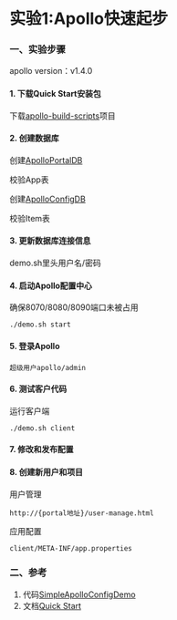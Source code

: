 实验1:Apollo快速起步
======

### 一、实验步骤

apollo version：v1.4.0

#### 1. 下载Quick Start安装包

下载[apollo-build-scripts](https://github.com/nobodyiam/apollo-build-scripts)项目

#### 2. 创建数据库

创建[ApolloPortalDB](https://github.com/nobodyiam/apollo-build-scripts/blob/master/sql/apolloportaldb.sql)

校验App表

创建[ApolloConfigDB](https://github.com/nobodyiam/apollo-build-scripts/blob/master/sql/apolloconfigdb.sql)

校验Item表

#### 3. 更新数据库连接信息

demo.sh里头用户名/密码

#### 4. 启动Apollo配置中心
确保8070/8080/8090端口未被占用
```
./demo.sh start
```

#### 5. 登录Apollo

```
超级用户apollo/admin
```

#### 6. 测试客户代码
运行客户端
```
./demo.sh client
```

#### 7. 修改和发布配置

#### 8. 创建新用户和项目

用户管理
```
http://{portal地址}/user-manage.html 
```
应用配置
```
client/META-INF/app.properties
```

### 二、参考

1. 代码[SimpleApolloConfigDemo](https://github.com/ctripcorp/apollo/blob/master/apollo-demo/src/main/java/com/ctrip/framework/apollo/demo/api/SimpleApolloConfigDemo.java)
2. 文档[Quick Start](https://github.com/ctripcorp/apollo/wiki/Quick-Start)




